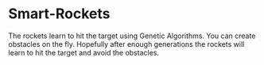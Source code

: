 # Smart-Rockets
The rockets learn to hit the target using Genetic Algorithms.
You can create obstacles on the fly.
Hopefully after enough generations the rockets will learn to hit the target and avoid the obstacles.
